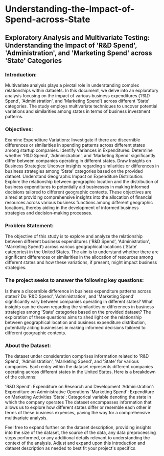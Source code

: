 # Understanding-the-Impact-of-Spend-across-State

## Exploratory Analysis and Multivariate Testing: Understanding the Impact of 'R&D Spend', 'Administration', and 'Marketing Spend' across 'State' Categories

### Introduction:
Multivariate analysis plays a pivotal role in understanding complex relationships within datasets. In this document, we delve into an exploratory analysis focusing on the impact of various business expenditures ('R&D Spend', 'Administration', and 'Marketing Spend') across different 'State' categories. The study employs multivariate techniques to uncover potential variations and similarities among states in terms of business investment patterns.

### Objectives:
Examine Expenditure Variations: Investigate if there are discernible differences or similarities in spending patterns across different states among startup companies.
Identify Variances in Expenditures: Determine whether 'R&D Spend', 'Administration', and 'Marketing Spend' significantly differ between companies operating in different states.
Draw Insights on Business Strategies: Uncover insights regarding similarities or differences in business strategies among 'State' categories based on the provided dataset.
Understand Geographic Impact on Expenditure Distribution: Explore the relationship between geographic location and the distribution of business expenditures to potentially aid businesses in making informed decisions tailored to different geographic contexts.
These objectives are aimed at providing comprehensive insights into the allocation of financial resources across various business functions among different geographic locations, thereby aiding in the development of informed business strategies and decision-making processes.

### Problem Statement:
The objective of this study is to explore and analyze the relationship between different business expenditures ('R&D Spend', 'Administration', 'Marketing Spend') across various geographical locations ('State' categories) in the United States. The aim is to understand whether there are significant differences or similarities in the allocation of resources among different states and how these variations, if present, might impact business strategies.

### The project seeks to answer the following key questions:
Is there a discernible difference in business expenditure patterns across states?
Do 'R&D Spend', 'Administration', and 'Marketing Spend' significantly vary between companies operating in different states?
What insights can be drawn regarding the similarities or differences in business strategies among 'State' categories based on the provided dataset?
The exploration of these questions aims to shed light on the relationship between geographical location and business expenditure distribution, potentially aiding businesses in making informed decisions tailored to different geographic contexts.

### About the Dataset:
The dataset under consideration comprises information related to 'R&D Spend', 'Administration', 'Marketing Spend', and 'State' for various companies. Each entry within the dataset represents different companies operating across different states in the United States. Here is a breakdown of the columns:

'R&D Spend': Expenditure on Research and Development
'Administration': Expenditure on Administrative Operations
'Marketing Spend': Expenditure on Marketing Activities
'State': Categorical variable denoting the state in which the company operates
The dataset encompasses information that allows us to explore how different states differ or resemble each other in terms of these business expenses, paving the way for a comprehensive multivariate analysis.

Feel free to expand further on the dataset description, providing insights into the size of the dataset, the source of the data, any data preprocessing steps performed, or any additional details relevant to understanding the context of the analysis. Adjust and expand upon this introduction and dataset description as needed to best fit your project's specifics.
